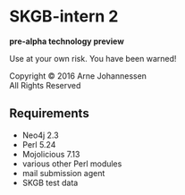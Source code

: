 SKGB-intern 2
=============

**pre-alpha technology preview**

Use at your own risk. You have been warned!

Copyright © 2016 Arne Johannessen  
All Rights Reserved


Requirements
------------

- Neo4j 2.3
- Perl 5.24
- Mojolicious 7.13
- various other Perl modules
- mail submission agent
- SKGB test data
